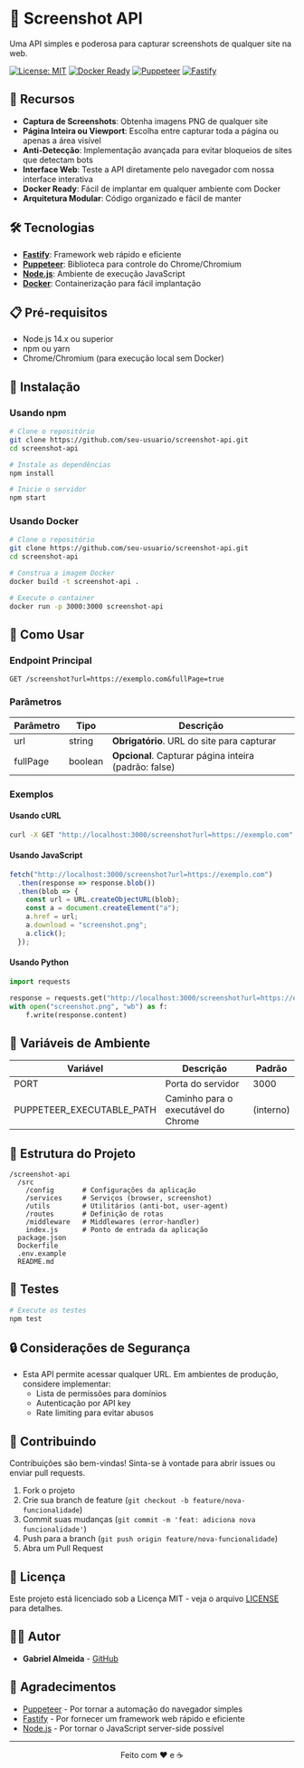 # 📸 Screenshot API

Uma API simples e poderosa para capturar screenshots de qualquer site na web.

[![License: MIT](https://img.shields.io/badge/License-MIT-blue.svg)](https://opensource.org/licenses/MIT)
[![Docker Ready](https://img.shields.io/badge/Docker-Ready-2496ED?logo=docker&logoColor=white)](https://www.docker.com/)
[![Puppeteer](https://img.shields.io/badge/Puppeteer-Powered-40B5A4?logo=puppeteer&logoColor=white)](https://pptr.dev/)
[![Fastify](https://img.shields.io/badge/Fastify-Server-000000?logo=fastify&logoColor=white)](https://www.fastify.io/)

## 🚀 Recursos

- **Captura de Screenshots**: Obtenha imagens PNG de qualquer site
- **Página Inteira ou Viewport**: Escolha entre capturar toda a página ou apenas a área visível
- **Anti-Detecção**: Implementação avançada para evitar bloqueios de sites que detectam bots
- **Interface Web**: Teste a API diretamente pelo navegador com nossa interface interativa
- **Docker Ready**: Fácil de implantar em qualquer ambiente com Docker
- **Arquitetura Modular**: Código organizado e fácil de manter

## 🛠️ Tecnologias

- **[Fastify](https://www.fastify.io/)**: Framework web rápido e eficiente
- **[Puppeteer](https://pptr.dev/)**: Biblioteca para controle do Chrome/Chromium
- **[Node.js](https://nodejs.org/)**: Ambiente de execução JavaScript
- **[Docker](https://www.docker.com/)**: Containerização para fácil implantação

## 📋 Pré-requisitos

- Node.js 14.x ou superior
- npm ou yarn
- Chrome/Chromium (para execução local sem Docker)

## 🔧 Instalação

### Usando npm

```bash
# Clone o repositório
git clone https://github.com/seu-usuario/screenshot-api.git
cd screenshot-api

# Instale as dependências
npm install

# Inicie o servidor
npm start
```

### Usando Docker

```bash
# Clone o repositório
git clone https://github.com/seu-usuario/screenshot-api.git
cd screenshot-api

# Construa a imagem Docker
docker build -t screenshot-api .

# Execute o container
docker run -p 3000:3000 screenshot-api
```

## 📖 Como Usar

### Endpoint Principal

```
GET /screenshot?url=https://exemplo.com&fullPage=true
```

### Parâmetros

| Parâmetro | Tipo    | Descrição                                                |
|-----------|---------|----------------------------------------------------------|
| url       | string  | **Obrigatório**. URL do site para capturar               |
| fullPage  | boolean | **Opcional**. Capturar página inteira (padrão: false)    |

### Exemplos

#### Usando cURL

```bash
curl -X GET "http://localhost:3000/screenshot?url=https://exemplo.com" --output screenshot.png
```

#### Usando JavaScript

```javascript
fetch("http://localhost:3000/screenshot?url=https://exemplo.com")
  .then(response => response.blob())
  .then(blob => {
    const url = URL.createObjectURL(blob);
    const a = document.createElement("a");
    a.href = url;
    a.download = "screenshot.png";
    a.click();
  });
```

#### Usando Python

```python
import requests

response = requests.get("http://localhost:3000/screenshot?url=https://exemplo.com")
with open("screenshot.png", "wb") as f:
    f.write(response.content)
```

## 🔌 Variáveis de Ambiente

| Variável                   | Descrição                                 | Padrão    |
|----------------------------|-------------------------------------------|-----------|
| PORT                       | Porta do servidor                         | 3000      |
| PUPPETEER_EXECUTABLE_PATH  | Caminho para o executável do Chrome       | (interno) |

## 📁 Estrutura do Projeto

```
/screenshot-api
  /src
    /config       # Configurações da aplicação
    /services     # Serviços (browser, screenshot)
    /utils        # Utilitários (anti-bot, user-agent)
    /routes       # Definição de rotas
    /middleware   # Middlewares (error-handler)
    index.js      # Ponto de entrada da aplicação
  package.json
  Dockerfile
  .env.example
  README.md
```

## 🧪 Testes

```bash
# Execute os testes
npm test
```

## 🔒 Considerações de Segurança

- Esta API permite acessar qualquer URL. Em ambientes de produção, considere implementar:
  - Lista de permissões para domínios
  - Autenticação por API key
  - Rate limiting para evitar abusos

## 🤝 Contribuindo

Contribuições são bem-vindas! Sinta-se à vontade para abrir issues ou enviar pull requests.

1. Fork o projeto
2. Crie sua branch de feature (`git checkout -b feature/nova-funcionalidade`)
3. Commit suas mudanças (`git commit -m 'feat: adiciona nova funcionalidade'`)
4. Push para a branch (`git push origin feature/nova-funcionalidade`)
5. Abra um Pull Request

## 📄 Licença

Este projeto está licenciado sob a Licença MIT - veja o arquivo [LICENSE](LICENSE) para detalhes.

## 👨‍💻 Autor

- **Gabriel Almeida** - [GitHub](https://github.com/seu-usuario)

## 🙏 Agradecimentos

- [Puppeteer](https://pptr.dev/) - Por tornar a automação do navegador simples
- [Fastify](https://www.fastify.io/) - Por fornecer um framework web rápido e eficiente
- [Node.js](https://nodejs.org/) - Por tornar o JavaScript server-side possível

---

<p align="center">
  Feito com ❤️ e ☕
</p>
